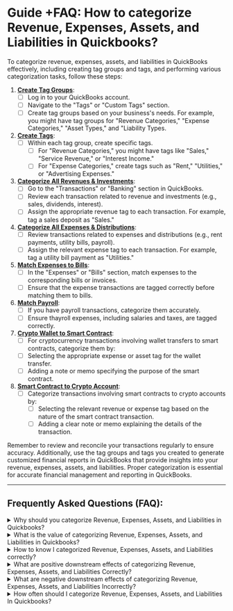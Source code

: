 # Guide +FAQ: How to categorize Revenue, Expenses, Assets, and Liabilities in Quickbooks?

To categorize revenue, expenses, assets, and liabilities in QuickBooks effectively, including creating tag groups and tags, and performing various categorization tasks, follow these steps:

1. [**Create Tag Groups**](coming-soon/create-tag-groups.md):
   * [ ] Log in to your QuickBooks account.
   * [ ] Navigate to the "Tags" or "Custom Tags" section.
   * [ ] Create tag groups based on your business's needs. For example, you might have tag groups for "Revenue Categories," "Expense Categories," "Asset Types," and "Liability Types.
2. [**Create Tags**](coming-soon/create-tags.md):
   * [ ] Within each tag group, create specific tags.&#x20;
     * [ ] For "Revenue Categories," you might have tags like "Sales," "Service Revenue," or "Interest Income."&#x20;
     * [ ] For "Expense Categories," create tags such as "Rent," "Utilities," or "Advertising Expenses."
3. [**Categorize All Revenues & Investments**](coming-soon/categorize-all-revenues-and-investments.md):
   * [ ] Go to the "Transactions" or "Banking" section in QuickBooks.
   * [ ] Review each transaction related to revenue and investments (e.g., sales, dividends, interest).
   * [ ] Assign the appropriate revenue tag to each transaction. For example, tag a sales deposit as "Sales."
4. [**Categorize All Expenses & Distributions**](coming-soon/categorize-all-expenses-and-distributions.md):
   * [ ] Review transactions related to expenses and distributions (e.g., rent payments, utility bills, payroll).
   * [ ] Assign the relevant expense tag to each transaction. For example, tag a utility bill payment as "Utilities."
5. [**Match Expenses to Bills**](coming-soon/match-expenses-to-bills.md):
   * [ ] In the "Expenses" or "Bills" section, match expenses to the corresponding bills or invoices.
   * [ ] Ensure that the expense transactions are tagged correctly before matching them to bills.
6. [**Match Payroll**](coming-soon/match-payroll.md):
   * [ ] If you have payroll transactions, categorize them accurately.
   * [ ] Ensure thayroll expenses, including salaries and taxes, are tagged correctly.
7. [**Crypto Wallet to Smart Contract**](coming-soon/crypto-wallet-to-smart-contract.md):
   * [ ] For cryptocurrency transactions involving wallet transfers to smart contracts, categorize them by:
   * [ ] Selecting the appropriate expense or asset tag for the wallet transfer.
   * [ ] Adding a note or memo specifying the purpose of the smart contract.
8. [**Smart Contract to Crypto Account**](coming-soon/smart-contract-to-crypto-wallet.md):
   * [ ] Categorize transactions involving smart contracts to crypto accounts by:
     * [ ] Selecting the relevant revenue or expense tag based on the nature of the smart contract transaction.
     * [ ] Adding a clear note or memo explaining the details of the transaction.

Remember to review and reconcile your transactions regularly to ensure accuracy. Additionally, use the tag groups and tags you created to generate customized financial reports in QuickBooks that provide insights into your revenue, expenses, assets, and liabilities. Proper categorization is essential for accurate financial management and reporting in QuickBooks.

***

## Frequently Asked Questions (FAQ):



<details>

<summary>Why should you categorize Revenue, Expenses, Assets, and Liabilities in Quickbooks?</summary>

### Why should you categorize Revenue, Expenses, Assets, and Liabilities?

Categorizing revenue, expenses, assets, and liabilities in QuickBooks is essential for maintaining accurate financial records and ensuring that your financial statements provide a clear and accurate snapshot of your business's financial health. These categorizations help you track and manage different aspects of your business. Here's why categorizing these elements is important and why it's typically done after categorizing transfers:

1. Revenue (Income):
   1. Accuracy of Financial Statements: Properly categorizing revenue ensures that your income statement (profit and loss statement) accurately reflects your business's earnings. It distinguishes between various sources of income, such as sales, services, or other revenue streams
2. Expenses:
   1. Cost Tracking: Categorizing expenses allows you to track your business's costs and expenditures by category, such as rent, utilities, salaries, and office supplies.
   2. Profit Calculation: Accurate expense categorization is crucial for calculating your business's net profit by subtracting total expenses from total revenue
3. Assets:
   1. Asset Tracking: Categorizing assets, such as equipment, vehicles, or inventory, helps you monitor their value and depreciation over time.
   2. Balance Sheet Accuracy: Assets are a key component of your balance sheet, and their categorization ensures that your balance sheet reflects your business's assets accurately.
4. Liabilities:
   1. Liability Tracking: Categorizing liabilities, such as loans or accounts payable, helps you monitor outstanding debts and obligations.
   2. Balance Sheet Accuracy: Liabilities are another critical component of your balance sheet, and their categorization ensures that your balance sheet accurately reflects your business's financial obligations.



Now, regarding the sequencing of categorization:

**Categorizing Transfers First**: Transfers are categorized first primarily because they represent the movement of funds between accounts within your business. Ensuring that transfers are correctly categorized is crucial to maintain the integrity of your financial records. Incorrectly categorized transfers can distort your financial statements, income, and expense figures. Categorizing transfers first helps establish a clean and accurate foundation for categorizing revenue, expenses, assets, and liabilities.

**Categorizing Revenue, Expenses, Assets, and Liabilities:** After categorizing transfers, you proceed to categorize revenue, expenses, assets, and liabilities. This allows you to categorize these elements within the context of accurate account balances, which is vital for financial reporting, analysis, and compliance. By categorizing these elements correctly, you can generate meaningful financial reports, track financial performance, manage your business's finances effectively, and ensure compliance with tax and accounting regulations.



In summary, categorizing revenue, expenses, assets, and liabilities in QuickBooks is fundamental for accurate financial management and reporting. Categorizing transfers first helps establish a solid foundation for these categorizations by ensuring the accuracy of account balances and preventing distortions in financial records.

</details>

<details>

<summary>What is the value of categorizing Revenue, Expenses, Assets, and Liabilities in Quickbooks?</summary>

Categorizing revenue, expenses, assets, and liabilities in QuickBooks offers several key advantages for businesses:

1. Accurate Financial Reporting: Proper categorization ensures that your financial statements, including income statements and balance sheets, accurately reflect your business's financial health. This accuracy is vital for making informed decisions and understanding your financial position.
2. Expense Management: Categorizing expenses by type (e.g., rent, utilities, salaries, marketing) enables you to track and manage costs effectively. This insight helps identify areas where you can reduce spending, control expenses, and optimize your budget.
3. Revenue Insights: Categorizing revenue sources (e.g., sales, services, interest income) provides a clear view of your income streams. It allows you to evaluate which parts of your business are generating the most revenue and make informed decisions about resource allocation.
4. Asset Tracking: Categorizing assets (e.g., equipment, inventory, property) helps you monitor their value, depreciation, and overall condition. This information is critical for asset management, budgeting, and financial planning.
5. Liability Management: Categorizing liabilities (e.g., loans, accounts payable) allows you to track outstanding debts and obligations. This is essential for managing cash flow, ensuring timely payments, and making strategic financial decisions.
6. Tax Compliance: Accurate categorization ensures that your financial records align with tax regulations. It reduces the risk of errors, audits, or penalties during tax reporting, making tax compliance more straightforward.
7. Financial Analysis: Proper categorization supports in-depth financial analysis. You can assess profitability by revenue and expense categories, identify trends, and gain insights into your business's financial performance.
8. Budgeting and Forecasting: Categorizing revenue and expenses aids in creating realistic budgets and financial forecasts. It helps you allocate resources efficiently and set achievable financial goals.
9. Operational Efficiency: Clear categorization enhances operational efficiency by providing accurate data for cash flow management, vendor relationships, and day-to-day business operations.
10. Investor and Stakeholder Confidence: Well-organized financial records, including categorized revenue and expenses, instill confidence in investors, lenders, and stakeholders. They can rely on your financial information for decision-making and financial planning.
11. Legal and Regulatory Compliance: Accurate financial records, including categorized assets and liabilities, are essential for meeting legal and regulatory requirements. This is particularly important in regulated industries and during audits or legal disputes.
12. Creditworthiness: Maintaining precise financial records, including categorized liabilities, positively influences your business's creditworthiness when seeking loans or financing. Lenders prefer businesses with strong financial management practices.

In summary, categorizing revenue, expenses, assets, and liabilities in QuickBooks is fundamental for maintaining financial accuracy, transparency, compliance, and informed decision-making. It serves as the foundation for effective financial management and supports the overall success and sustainability of your business.

</details>

<details>

<summary>How to know I categorized Revenue, Expenses, Assets, and Liabilities correctly?</summary>



</details>

<details>

<summary>What are positive downstream effects of categorizing Revenue, Expenses, Assets, and Liabilities Correctly?</summary>

Categorizing revenue, expenses, assets, and liabilities correctly in QuickBooks can lead to several positive downstream effects that benefit your business:

1. Accurate Financial Statements: Correct categorization ensures that your financial statements, such as income statements and balance sheets, provide an accurate representation of your business's financial health. This accuracy is crucial for making informed decisions.
2. Effective Budgeting: Proper categorization allows you to create realistic budgets by accurately tracking income and expenses. You can allocate resources efficiently and set achievable financial goals.
3. Improved Financial Analysis: Accurate categorization supports meaningful financial analysis. You can identify trends, assess profitability by revenue and expense categories, and gain insights into your business's financial performance.
4. Operational Efficiency: Clear categorization enhances operational efficiency by providing accurate data for cash flow management, vendor relationships, and day-to-day business operations.
5. Compliance with Tax Regulations: Accurate categorization ensures that your financial records align with tax regulations. This reduces the risk of errors, audits, or penalties during tax reporting.
6. Enhanced Decision-Making: Reliable financial data, including correctly categorized revenue, expenses, assets, and liabilities, empowers you to make informed decisions about your business's future. You can assess the financial implications of various options and strategies.
7. Investor and Stakeholder Confidence: Well-organized financial records, including categorized financial elements, instill confidence in investors, lenders, and stakeholders. They can rely on your financial information for decision-making and financial planning.
8. Legal and Regulatory Compliance: Accurate financial records, including categorized assets and liabilities, are essential for meeting legal and regulatory requirements. This is particularly important in regulated industries and during audits or legal disputes.
9. Creditworthiness: Maintaining precise financial records, including categorized liabilities, positively influences your business's creditworthiness when seeking loans or financing. Lenders prefer businesses with strong financial management practices.
10. Efficient Audits: Correctly categorized financial records simplify the audit process, whether it's an internal audit, financial review, or external audit by a regulatory authority.
11. Transparency: Clear categorization enhances transparency in your financial records. Stakeholders, including employees, partners, and regulators, can easily understand and trust your financial data.
12. Profitability Insights: Accurate categorization allows you to analyze profitability by product, service, or business segment. This insight can guide strategic decisions to focus on the most profitable areas of your business.
13. Cash Flow Management: Proper categorization helps you track and manage cash flow effectively. You can monitor cash inflows and outflows, ensuring you have the funds needed to meet your financial obligations.

In summary, categorizing revenue, expenses, assets, and liabilities correctly in QuickBooks has numerous positive downstream effects that contribute to accurate financial management, informed decision-making, compliance, and operational efficiency. It is a foundational practice for maintaining the financial health and success of your business.

</details>

<details>

<summary>What are negative downstream effects of categorizing Revenue, Expenses, Assets, and Liabilities Incorrectly?</summary>



</details>

<details>

<summary>How often should I categorize Revenue, Expenses, Assets, and Liabilities In Quickbooks?</summary>



</details>







